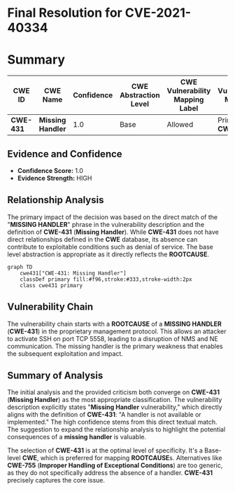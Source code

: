 # Final Resolution for CVE-2021-40334

# Summary
| CWE ID | CWE Name | Confidence | CWE Abstraction Level | CWE Vulnerability Mapping Label | CWE-Vulnerability Mapping Notes |
|---|---|---|---|---|---|
| **CWE-431** | **Missing Handler** | 1.0 | Base | Allowed | Primary **CWE** |

## Evidence and Confidence

*   **Confidence Score:** 1.0
*   **Evidence Strength:** HIGH

## Relationship Analysis
The primary impact of the decision was based on the direct match of the "**MISSING HANDLER**" phrase in the vulnerability description and the definition of **CWE-431** (**Missing Handler**). While **CWE-431** does not have direct relationships defined in the **CWE** database, its absence can contribute to exploitable conditions such as denial of service. The base level abstraction is appropriate as it directly reflects the **ROOTCAUSE**.

```mermaid
graph TD
    cwe431["CWE-431: Missing Handler"]
    classDef primary fill:#f96,stroke:#333,stroke-width:2px
    class cwe431 primary
```

## Vulnerability Chain
The vulnerability chain starts with a **ROOTCAUSE** of a **MISSING HANDLER** (**CWE-431**) in the proprietary management protocol. This allows an attacker to activate SSH on port TCP 5558, leading to a disruption of NMS and NE communication. The missing handler is the primary weakness that enables the subsequent exploitation and impact.

## Summary of Analysis
The initial analysis and the provided criticism both converge on **CWE-431** (**Missing Handler**) as the most appropriate classification. The vulnerability description explicitly states "**Missing Handler** vulnerability," which directly aligns with the definition of **CWE-431**: "A handler is not available or implemented." The high confidence stems from this direct textual match. The suggestion to expand the relationship analysis to highlight the potential consequences of a **missing handler** is valuable.

The selection of **CWE-431** is at the optimal level of specificity. It's a Base-level **CWE**, which is preferred for mapping **ROOTCAUSE**s. Alternatives like **CWE-755** (**Improper Handling of Exceptional Conditions**) are too generic, as they do not specifically address the absence of a handler. **CWE-431** precisely captures the core issue.
